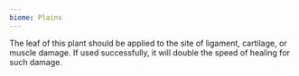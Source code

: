 ```yaml
---
biome: Plains
---
```

The leaf of this plant should be applied to the site of ligament, cartilage, or muscle damage. If used successfully, it will double the speed of healing for such damage. 

